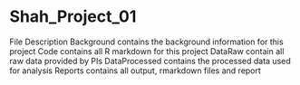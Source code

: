 # Shah_Project_01

File	         Description
Background	 contains the background information for this project
Code	         contains all R markdown for this project
DataRaw	         contain all raw data provided by PIs
DataProcessed	contains the processed data used for analysis
Reports	        contains all output, rmarkdown files and report